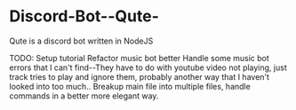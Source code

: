 # Discord-Bot--Qute-
Qute is a discord bot written in NodeJS

TODO:
Setup tutorial
Refactor music bot better
Handle some music bot errors that I can't find--They have to do with youtube video not playing, just track tries to play and ignore them, probably another way that I haven't looked into too much..
Breakup main file into multiple files, handle commands in a better more elegant way.  
